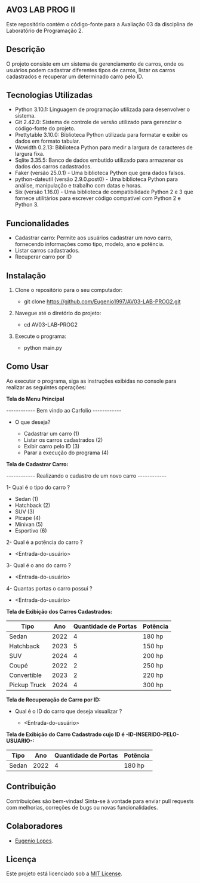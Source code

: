 ## AV03 LAB PROG II

Este repositório contém o código-fonte para a Avaliação 03 da disciplina de Laboratório de Programação 2.

## Descrição

O projeto consiste em um sistema de gerenciamento de carros, onde os usuários podem cadastrar diferentes tipos de carros, listar os carros cadastrados e recuperar um determinado carro pelo ID.

## Tecnologias Utilizadas

- Python 3.10.1: Linguagem de programação utilizada para desenvolver o sistema.
- Git 2.42.0: Sistema de controle de versão utilizado para gerenciar o código-fonte do projeto.
- Prettytable 3.10.0: Biblioteca Python utilizada para formatar e exibir os dados em formato tabular.
- Wcwidth 0.2.13: Biblioteca Python para medir a largura de caracteres de largura fixa.
- Sqlite 3.35.5: Banco de dados embutido utilizado para armazenar os dados dos carros cadastrados.
- Faker (versão 25.0.1) - Uma biblioteca Python que gera dados falsos.
- python-dateutil (versão 2.9.0.post0) - Uma biblioteca Python para análise, manipulação e trabalho com datas e horas.
- Six (versão 1.16.0) - Uma biblioteca de compatibilidade Python 2 e 3 que fornece utilitários para escrever código compatível com Python 2 e Python 3.

## Funcionalidades

- Cadastrar carro: Permite aos usuários cadastrar um novo carro, fornecendo informações como tipo, modelo, ano e potência.
- Listar carros cadastrados.
- Recuperar carro por ID

## Instalação

1. Clone o repositório para o seu computador:

   - git clone https://github.com/Eugenio1997/AV03-LAB-PROG2.git
  

2. Navegue até o diretório do projeto:

   - cd AV03-LAB-PROG2

3. Execute o programa:

   - python main.py

## Como Usar

Ao executar o programa, siga as instruções exibidas no console para realizar as seguintes operações:


**Tela do Menu Principal**


------------ Bem vindo ao Carfolio ------------

- O que deseja?

  - Cadastrar um carro (1)
  - Listar os carros cadastrados (2)
  - Exibir carro pelo ID (3)
  - Parar a execução do programa (4)

**Tela de Cadastrar Carro:**

------------ Realizando o cadastro de um novo carro ------------

1- Qual é o tipo do carro ?

  - Sedan (1)
  - Hatchback (2)
  - SUV (3)
  - Picape (4)
  - Minivan (5)
  - Esportivo (6)

2- Qual é a potência do carro ?
  
  - <Entrada-do-usuário>

3- Qual é o ano do carro ?

  - <Entrada-do-usuário>

4- Quantas portas o carro possui ?

  - <Entrada-do-usuário>

**Tela de Exibição dos Carros Cadastrados:**

| Tipo          | Ano | Quantidade de Portas | Potência |
|---------------|-----|----------------------|----------|
| Sedan         | 2022| 4                    | 180 hp   |
| Hatchback     | 2023| 5                    | 150 hp   |
| SUV           | 2024| 4                    | 200 hp   |
| Coupé         | 2022| 2                    | 250 hp   |
| Convertible   | 2023| 2                    | 220 hp   |
| Pickup Truck  | 2024| 4                    | 300 hp   |


**Tela de Recuperação de Carro por ID:**

  - Qual é o ID do carro que deseja visualizar ?

    - <Entrada-do-usuário>

**Tela de Exibição do Carro Cadastrado cujo ID é -ID-INSERIDO-PELO-USUARIO-:**

| Tipo          | Ano | Quantidade de Portas | Potência |
|---------------|-----|----------------------|----------|
| Sedan         | 2022| 4                    | 180 hp   |


## Contribuição

Contribuições são bem-vindas! Sinta-se à vontade para enviar pull requests com melhorias, correções de bugs ou novas funcionalidades.

## Colaboradores

- [Eugenio Lopes](https://github.com/Eugenio1997).


## Licença

Este projeto está licenciado sob a [MIT License](https://opensource.org/licenses/MIT).
